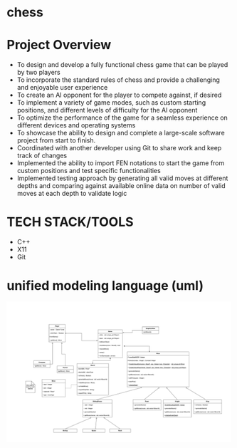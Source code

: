# chess

# Project Overview

<ul> 
  <li> To design and develop a fully functional chess game that can be played by two players </li>  
  <li> To incorporate the standard rules of chess and provide a challenging and enjoyable user experience </li>
  <li> To create an AI opponent for the player to compete against, if desired </li>
  <li> To implement a variety of game modes, such as custom starting positions, and different levels of difficulty for the AI opponent </li>
  <li> To optimize the performance of the game for a seamless experience on different devices and operating systems </li>
  <li> To showcase the ability to design and complete a large-scale software project from start to finish. </li>
  <li> Coordinated with another developer using Git to share work and keep track of changes </li>
  <li> Implemented the ability to import FEN notations to start the game from custom positions and test specific functionalities </li>
  <li> Implemented testing approach by generating all valid moves at different depths and comparing against available online data on number of valid moves at each depth to validate logic </li>
</ul>

# TECH STACK/TOOLS
<ul> 
  <li> C++ </li>
  <li> X11 </li>
  <li> Git </li>
</ul>

# unified modeling language (uml)
![image](uml.png)
